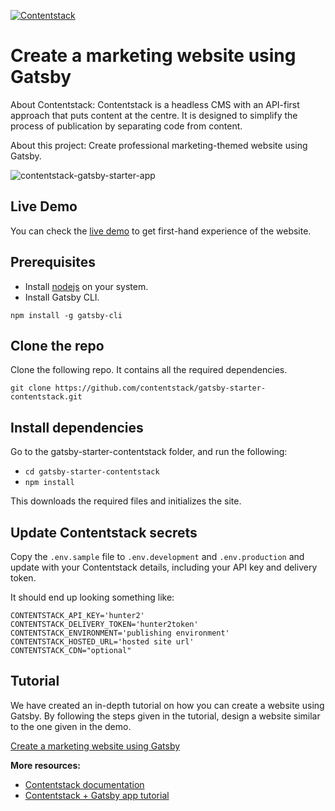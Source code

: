 [![Contentstack](https://camo.githubusercontent.com/d24f513afa94a4a762533d54a0f590300dbd0413/68747470733a2f2f7777772e636f6e74656e74737461636b2e636f6d2f646f63732f7374617469632f696d616765732f636f6e74656e74737461636b2e706e67)](https://www.contentstack.com/)

# Create a marketing website using Gatsby

About Contentstack: Contentstack is a headless CMS with an API-first approach that puts content at the centre. It is designed to simplify the process of publication by separating code from content.

About this project: Create professional marketing-themed website using Gatsby.

![contentstack-gatsby-starter-app](https://user-images.githubusercontent.com/41462986/107965137-26d05400-6fd0-11eb-8908-3242aee7dfc3.png)

## Live Demo

You can check the [live demo](https://gatsby-starter-app-contentstack.vercel.app/) to get first-hand experience of the website.

## Prerequisites

- Install [nodejs](https://nodejs.org/en/) on your system.
- Install Gatsby CLI.

`npm install -g gatsby-cli`

## Clone the repo

Clone the following repo. It contains all the required dependencies.

`git clone https://github.com/contentstack/gatsby-starter-contentstack.git`

## Install dependencies

Go to the gatsby-starter-contentstack folder, and run the following:

- `cd gatsby-starter-contentstack`
- `npm install`

This downloads the required files and initializes the site.

## Update Contentstack secrets

Copy the `.env.sample` file to `.env.development` and `.env.production` and update with your Contentstack details, including your API key and delivery token.

It should end up looking something like:

```
CONTENTSTACK_API_KEY='hunter2'
CONTENTSTACK_DELIVERY_TOKEN='hunter2token'
CONTENTSTACK_ENVIRONMENT='publishing environment'
CONTENTSTACK_HOSTED_URL='hosted site url'
CONTENTSTACK_CDN="optional"
```

## Tutorial

We have created an in-depth tutorial on how you can create a website using Gatsby. By following the steps given in the tutorial, design a website similar to the one given in the demo.

[Create a marketing website using Gatsby](https://www.contentstack.com/docs/example-apps/getting-started-with-gatsby-and-contentstack/)

**More resources:**

- [Contentstack documentation](https://www.contentstack.com/docs/)
- [Contentstack + Gatsby app tutorial](https://www.contentstack.com/docs/developers/sample-apps/build-a-sample-website-using-gatsby-and-contentstack)
